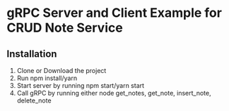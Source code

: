 # gRPC Server and Client Example for CRUD Note Service

## Installation
1. Clone or Download the project
2. Run npm install/yarn
3. Start server by running npm start/yarn start
4. Call gRPC by running either node get_notes, get_note, insert_note, delete_note